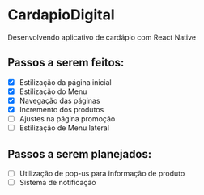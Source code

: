 # CardapioDigital
Desenvolvendo aplicativo de cardápio com React Native

## Passos a serem feitos: 
- [x] Estilização da página inicial
- [x] Estilização do Menu
- [x] Navegação das páginas
- [x] Incremento dos produtos
- [ ] Ajustes na página promoção
- [ ] Estilização de Menu lateral

## Passos a serem planejados: 
- [ ] Utilização de pop-us para informação de produto
- [ ] Sistema de notificação
